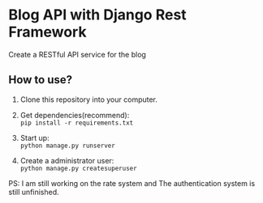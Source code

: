 Blog API with Django Rest Framework
=========

Create a RESTful API service for the blog 

## How to use?

1. Clone this repository into your computer.

2. Get dependencies(recommend):\
`pip install -r requirements.txt`

3. Start up:\
` python manage.py runserver `

4. Create a administrator user:\
` python manage.py createsuperuser `


PS: I am still working on the rate system and The authentication system is still unfinished.
